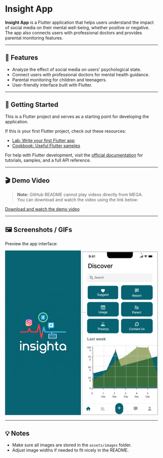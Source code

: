 # Insight App

**Insight App** is a Flutter application that helps users understand the impact of social media on their mental well-being, whether positive or negative.  
The app also connects users with professional doctors and provides parental monitoring features.

---

## 🌟 Features

- Analyze the effect of social media on users' psychological state.
- Connect users with professional doctors for mental health guidance.
- Parental monitoring for children and teenagers.
- User-friendly interface built with Flutter.

---

## 🚀 Getting Started

This is a Flutter project and serves as a starting point for developing the application.

If this is your first Flutter project, check out these resources:

- [Lab: Write your first Flutter app](https://docs.flutter.dev/get-started/codelab)
- [Cookbook: Useful Flutter samples](https://docs.flutter.dev/cookbook)

For help with Flutter development, visit the [official documentation](https://docs.flutter.dev/) for tutorials, samples, and a full API reference.

---

## 🎬 Demo Video

> **Note:** GitHub README cannot play videos directly from MEGA.  
> You can download and watch the video using the link below:

[Download and watch the demo video](https://mega.nz/file/SNYzRIRJ#-27QM5QGO2WcgXZHG3DD-twcok_E8ghuNm8kPFn_ab0)

---

## 🖼 Screenshots / GIFs

Preview the app interface:

<p align="center">
  <img src="assets/images/logo1.png" alt="Screenshot 1" width="250"/>
  <img src="assets/images/Screenshot2.png" alt="Screenshot 2" width="250"/>
</p>

---

## 💡 Notes

- Make sure all images are stored in the `assets/images` folder.
- Adjust image widths if needed to fit nicely in the README.
